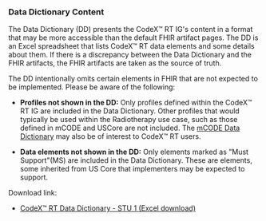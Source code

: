 ### Data Dictionary Content

The Data Dictionary (DD) presents the CodeX™ RT IG's content in a format that may be more accessible than the default FHIR artifact pages. The DD is an Excel spreadsheet that lists CodeX™ RT data elements and some details about them. If there is a discrepancy between the Data Dictionary and the FHIR artifacts, the FHIR artifacts are taken as the source of truth.

The DD intentionally omits certain elements in FHIR that are not expected to be implemented. Please be aware of the following:

* **Profiles not shown in the DD:** Only profiles defined within the CodeX™ RT IG are included in the Data Dictionary. Other profiles that would typically be used within the Radiotherapy use case, such as those defined in mCODE and USCore are not included.  The [mCODE Data Dictionary](https://hl7.org/fhir/us/mcode/STU2.1/dictionary.html) may also be of interest to CodeX™ RT users.

* **Data elements not shown in the DD:** Only elements marked as "Must Support"(MS) are included in the Data Dictionary. These are elements, some inherited from US Core that implementers may be expected to support.

Download link:

* [CodeX™ RT Data Dictionary - STU 1 (Excel download)](CodexRTDataDictionary-STU1.xlsx)
